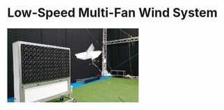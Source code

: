  # Low-Speed  Multi-Fan  Wind  System 
 
<img src="https://github.com/tudelft/wind_system/blob/main/content/photos/wind_system_flapper.jpg" width="60%" >

<!-- https://github.com/tudelft/wind_system/wiki -->
